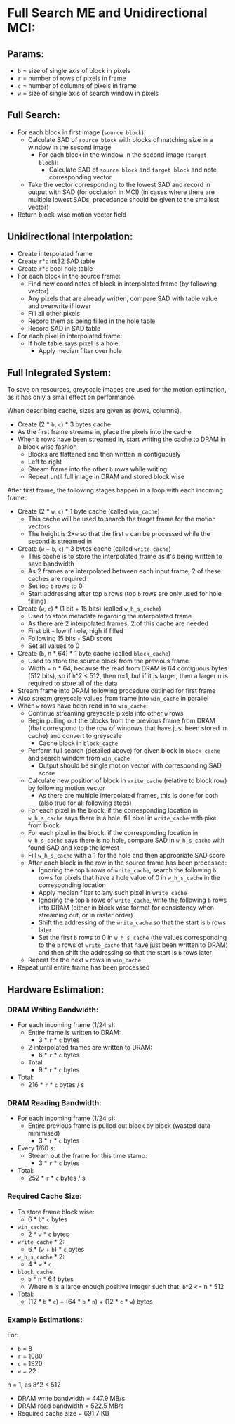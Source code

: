# Full Search ME and Unidirectional MCI:

## Params:

- `b` = size of single axis of block in pixels
- `r` = number of rows of pixels in frame
- `c` = number of columns of pixels in frame
- `w` = size of single axis of search window in pixels

## Full Search:

- For each block in first image (`source block`):
    - Calculate SAD of `source block` with blocks of matching size in a window in the second image
        - For each block in the window in the second image (`target block`):
            - Calculate SAD of `source block` and `target block` and note corresponding vector
    - Take the vector corresponding to the lowest SAD and record in output with SAD (for occlusion in MCI) (in cases where there are multiple lowest SADs, precedence should be given to the smallest vector)
- Return block-wise motion vector field

## Unidirectional Interpolation:

- Create interpolated frame
- Create `r`*`c` int32 SAD table
- Create `r`*`c` bool hole table
- For each block in the source frame:
    - Find new coordinates of block in interpolated frame (by following vector)
    - Any pixels that are already written, compare SAD with table value and overwrite if lower
    - Fill all other pixels
    - Record them as being filled in the hole table
    - Record SAD in SAD table
- For each pixel in interpolated frame:
    - If hole table says pixel is a hole:
        - Apply median filter over hole

## Full Integrated System:

To save on resources, greyscale images are used for the motion estimation, as it has only a small effect on performance.

When describing cache, sizes are given as (rows, columns).

- Create (2 * `b`, `c`) * 3 bytes cache
- As the first frame streams in, place the pixels into the cache
- When `b` rows have been streamed in, start writing the cache to DRAM in a block wise fashion
    - Blocks are flattened and then written in contiguously
    - Left to right
    - Stream frame into the other `b` rows while writing
    - Repeat until full image in DRAM and stored block wise

After first frame, the following stages happen in a loop with each incoming frame:

- Create (2 * `w`, `c`) * 1 byte cache (called `win_cache`)
    - This cache will be used to search the target frame for the motion vectors
    - The height is 2*`w` so that the first `w` can be processed while the second is streamed in
- Create (`w` + `b`, `c`) * 3 bytes cache (called `write_cache`)
    - This cache is to store the interpolated frame as it's being written to save bandwidth
    - As 2 frames are interpolated between each input frame, 2 of these caches are required
    - Set top `b` rows to 0
    - Start addressing after top `b` rows (top `b` rows are only used for hole filling)
- Create (`w`, `c`) * (1 bit + 15 bits) (called `w_h_s_cache`)
    - Used to store metadata regarding the interpolated frame
    - As there are 2 interpolated frames, 2 of this cache are needed
    - First bit - low if hole, high if filled
    - Following 15 bits - SAD score
    - Set all values to 0
- Create (`b`, n * 64) * 1 byte cache (called `block_cache`)
    - Used to store the source block from the previous frame  
    - Width = n * 64, because the read from DRAM is 64 contiguous bytes (512 bits), so if `b`^2 < 512, then n=1, but if it is larger, then a larger n is required to store all of the data
- Stream frame into DRAM following procedure outlined for first frame
- Also stream greyscale values from frame into `win_cache` in parallel
- When `w` rows have been read in to `win_cache`:
    - Continue streaming greyscale pixels into other `w` rows
    - Begin pulling out the blocks from the previous frame from DRAM (that correspond to the row of windows that have just been stored in cache) and convert to greyscale
        - Cache block in `block_cache`
    - Perform full search (detailed above) for given block in `block_cache` and search window from `win_cache`
        - Output should be single motion vector with corresponding SAD score
    - Calculate new position of block in `write_cache` (relative to block row) by following motion vector
        - As there are multiple interpolated frames, this is done for both (also true for all following steps)
    - For each pixel in the block, if the corresponding location in `w_h_s_cache` says there is a hole, fill pixel in `write_cache` with pixel from block
    - For each pixel in the block, if the corresponding location in `w_h_s_cache` says there is no hole, compare SAD in `w_h_s_cache` with found SAD and keep the lowest
    - Fill `w_h_s_cache` with a 1 for the hole and then appropriate SAD score
    - After each block in the row in the source frame has been processed:
        - Ignoring the top `b` rows of `write_cache`, search the following `b` rows for pixels that have a hole value of 0 in `w_h_s_cache` in the corresponding location
        - Apply median filter to any such pixel in `write_cache`
        - Ignoring the top `b` rows of `write_cache`, write the following `b` rows into DRAM (either in block wise format for consistency when streaming out, or in raster order)
        - Shift the addressing of the `write_cache` so that the start is `b` rows later
        - Set the first `b` rows to 0 in `w_h_s_cache` (the values corresponding to the `b` rows of `write_cache` that have just been written to DRAM) and then shift the addressing so that the start is `b` rows later
    - Repeat for the next `w` rows in `win_cache`
- Repeat until entire frame has been processed

## Hardware Estimation:

### DRAM Writing Bandwidth:

- For each incoming frame (1/24 s):
    - Entire frame is written to DRAM:
        - 3 * `r` * `c` bytes
    - 2 interpolated frames are written to DRAM:
        - 6 * `r` * `c` bytes
    - Total:
        - 9 * `r` * `c` bytes
- Total:
    - 216 * `r` * `c` bytes / s

### DRAM Reading Bandwidth:

- For each incoming frame (1/24 s):
    - Entire previous frame is pulled out block by block (wasted data minimised)
        - 3 * `r` * `c` bytes
- Every 1/60 s:
    - Stream out the frame for this time stamp:
        - 3 * `r` * `c` bytes
- Total:
    - 252 * `r` * `c` bytes / s

### Required Cache Size:

- To store frame block wise:
    - 6 * `b`* `c` bytes
- `win_cache`:
    - 2 * `w` * `c` bytes
- `write_cache` * 2:
    - 6 * (`w` + `b`) * `c` bytes
- `w_h_s_cache` * 2:
    - 4 * `w` * `c`
- `block_cache`:
    - `b` * n * 64 bytes
    - Where n is a large enough positive integer such that: `b`^2 <= n * 512
- Total:
    - (12 * `b` * `c`) + (64 * `b` * `n`) + (12 * `c` * `w`) bytes

### Example Estimations:

For:
- `b` = 8
- `r` = 1080
- `c` = 1920
- `w` = 22

n = 1, as 8^2 < 512

- DRAM write bandwidth = 447.9 MB/s
- DRAM read bandwidth = 522.5 MB/s
- Required cache size = 691.7 KB